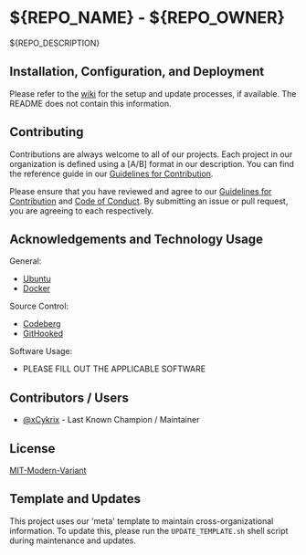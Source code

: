 # ${REPO_NAME} - ${REPO_OWNER}

${REPO_DESCRIPTION}

## Installation, Configuration, and Deployment

Please refer to the [wiki](./wiki) for the setup and update processes, if
available. The README does not contain this information.

## Contributing

Contributions are always welcome to all of our projects. Each project in our
organization is defined using a [A/B] format in our description. You can find
the reference guide in our [Guidelines for Contribution](./CONTRIBUTING.md).

Please ensure that you have reviewed and agree to our
[Guidelines for Contribution](./CONTRIBUTING.md) and
[Code of Conduct](./CODE_OF_CONDUCT.md). By submitting an issue or pull request,
you are agreeing to each respectively.

## Acknowledgements and Technology Usage

General:

- [Ubuntu](https://ubuntu.com/)
- [Docker](https://docs.docker.com/)

Source Control:

- [Codeberg](https://codeberg.org/)
- [GitHooked](https://codeberg.org/Amethyst/githooked)

Software Usage:

- PLEASE FILL OUT THE APPLICABLE SOFTWARE

## Contributors / Users

- [@xCykrix](https://codeberg.org/xCykrix) - Last Known Champion / Maintainer

## License

[MIT-Modern-Variant](https://spdx.org/licenses/MIT-Modern-Variant.html)

## Template and Updates

This project uses our 'meta' template to maintain cross-organizational
information. To update this, please run the `UPDATE_TEMPLATE.sh` shell script during
maintenance and updates.